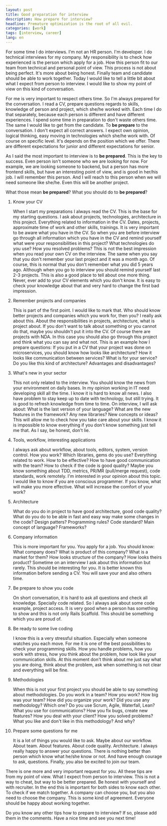 ```yaml
---
layout: post
title: Good preparation for interview
description: How prepare for interview?
headline: Premature optimization is the root of all evil.
categories: [work]
tags: [interview, career]
lang: en
---
```


For some time I do interviews. I'm not an HR person. I'm developer. I do technical interviews for my company. My responsibility is to check how experienced is the person which apply for a job. How this person fit to our team from technical and personal point of view. This process is not about being perfect. It's more about being honest. Finally team and candidate should be able to work together. Today I would like to tell a little bit about what I expect from person to interview. I would like to show my point of view on this kind of conversation.

For me is very important to respect others time. So I'm always prepared for the conversation. I read a CV, prepare questions regards to skills, knowledge of person and project, which she/he worked with. Each time I do that separately, because each person is different and have different experiences. I spend some time in preparation to don't waste others time. The same I would like to get from the candidate. To **be prepare** to the conversation. I don't expect all correct answers. I expect own opinion, logical thinking, easy moving in technologies which she/he work with. Of course on specific level. It's depends on the position which we offer. There are different expectations for junior and different expectations for senior.

As I said the most important to interview is to **be prepared**. This is the key to success. Even person isn't someone who we are looking for now. For example, we are looking someone to backend, but a person has more frontend skills, but have an interesting point of view, and is good in her/his job. I will remember this person. And I will reach to this person when we will need someone like she/he. Even this will be another project.

What those mean **be prepared**? What you should do to **be prepared**?

1. Know your CV

    When I start my preparations I always read the CV. This is the base for my starting questions. I ask about projects, technologies, architecture in this project. Everything related to information in the CV. Dates, projects, approximate time of work and other skills, trainings. It is very important to be aware what you have in the CV. So when you are before interview go through all information which you have in the CV and remind yourself what were your responsibilities in this project? What technologies do you use? How you resolved problems? This is not the best impression when you read your own CV on the interview. The same when you say that you don't remember your last project and it was a month ago. Of course, this is normal that you don't remember what you did 5 years ago. Although when you go to interview you should remind yourself last 2-3 projects. This is also a good place to tell about one more thing. Never, ever add to your CV elements which you don't know. It is easy to check your knowledge about that and very hard to change the first bad impression.

2. Remember projects and companies

    This is part of the first point. I would like to mark that. Who should know better projects and companies which you work for, then you? I really ask about this. About the responsibilities in projects, architecture, what is project about. If you don't want to talk about something or you cannot do that, maybe you shouldn't put it into the CV. Of course there are projects with NDA. In this case you should also go through this project and think what you can say and what not. This is an example how I prepare questions: If you put in a CV that your project was done on microservices, you should know how looks like architecture? How it looks like communication between services? What is for your service? Do you like this kind of architecture? Advantages and disadvantages?

3. What's new in your sector

    This not only related to the interview. You should know the news from your environment on daily bases. In my opinion working in IT need developing skill all the time. I know it is hard to know all news. I also have problem to stay keep up to date with technology, but still trying. It is good to refresh knowledge from time to time. On interview, I will ask about: What is the last version of your language? What are the new features in the framework? Any new libraries? New concepts or ideas? This will allow me to check how you take care about your skills. I know it is impossible to know everything if you don't know something just tell me that. As I say, be honest, don't lie.

4. Tools, workflow, interesting applications

    I always ask about workflow, about tools, editors, system, version control. How you work? Which libraries, gems do you use? Everything related to work. How to be effective? How to have good communication with the team? How to check if the code is good quality? Maybe you know something about TDD, metrics, PR/MR (pull/merge request), code standards, work remotely. I'm interested in your opinion about this topic. I would like to know if you are conscious programmer. If you know, what will make you more effective. What will increase the comfort of your work?

5. Architecture

    What do you do in project to have good architecture, good code quality? What do you do to be able in fast and easy way make some changes in the code? Design patters? Programming rules? Code standard? Main concept of language? Frameworks?

6. Company information

    This is more important for you. You apply for a job. You should know: What company does? What is product of this company? What is a market for them? How looks structure of the company? How looks theirs product? Sometime on an interview I ask about this information but rarely. This should be interesting for you. It is better known this information before sending a CV. You will save your and also others time.

7. Be prepare to show you code

    On short conversation, it is hard to ask all questions and check all knowledge. Specially code related. So I always ask about some code example, project access. It is very good when a person has something to show and this is not only Rails Scaffold. This should be something which you are proud of.

8.  Be ready to some live coding

    I know this is a very stressful situation. Especially when someone watches you each move. For me it is one of the best possibilities to check your programming skills. How you handle problems, how you work with stress, how you think about the problem, how look like your communication skills. At this moment don't think about me just say what you are doing, think about the problem, ask when something is not clear and everything will be fine.

9. Methodologies

    When this is not your first project you should be able to say something about methodologies. Do you work in a team? How you work? How big was your team? How did you organize your work? Did you use any methodology? Which one? Do you use Scrum, Agile, Waterfall, Lean? What you use for communications? How you fix bugs, create new features? How you deal with your client? How you solved problems? What you like and don't like in this methodology? And why?

10. Prepare some questions for me

    It is a lot of things you would like to ask. Maybe about our workflow. About team. About features. About code quality. Architecture. I always really happy to answer your questions. There is nothing better than person which know what he/she know or not. And have enough courage to ask, questions. Finally, you also be excited to join our team.

There is one more and very important request for you. All these tips are from my point of view. What I expect from person to interview. This is not a way to cheat, but way to be better prepared. Be honest with yourself and with recruiter. In the end this is important for both sides to know each other. To check if we match together. A company can choose you, but you also need to choose the company. This is some kind of agreement. Everyone should be happy about working together.

Do you know any other tips how to prepare to interview? If so, please add them in the comments. Have a nice time and see you next time!

